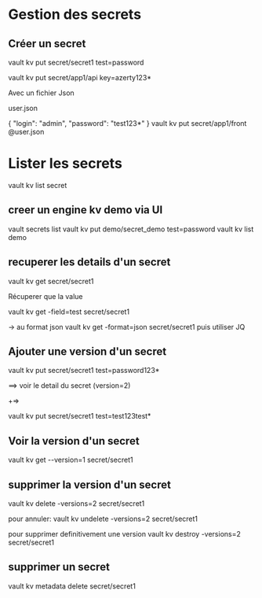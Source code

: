# Gestion des secrets



## Créer un secret

vault kv put secret/secret1 test=password



vault kv put secret/app1/api key=azerty123*


Avec un fichier Json

user.json

{
  "login": "admin",
  "password": "test123*"
}
vault kv put secret/app1/front @user.json

# Lister les secrets

vault kv list secret



## creer un engine kv demo via UI

vault secrets list
vault kv put demo/secret_demo test=password
vault kv list demo


## recuperer les details d'un secret

vault kv get secret/secret1

Récuperer que la value

vault kv get -field=test secret/secret1

-> au format json
vault kv get -format=json secret/secret1
puis utiliser JQ


## Ajouter une version d'un secret

vault kv put secret/secret1 test=password123*

==> voir le detail du secret (version=2)

+=>    

vault kv put secret/secret1 test=test123test*

## Voir la version d'un secret
vault kv get --version=1 secret/secret1

## supprimer la version d'un secret

vault kv delete -versions=2 secret/secret1

pour annuler:
vault kv undelete -versions=2 secret/secret1

pour supprimer definitivement une version
vault kv destroy -versions=2 secret/secret1

## supprimer un secret

vault kv metadata delete secret/secret1
